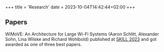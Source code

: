 +++
title = 'Research'
date = 2023-10-04T14:42:44+02:00
+++

## Papers

WiMoVE: An Architecture for Large Wi-Fi Systems (Aaron Schlitt, Alexander Sohn, Lina Wilske and Richard Wohlbold) published at [SKILL 2023](https://skill.gi.de/) and got awarded as one of three best papers.

